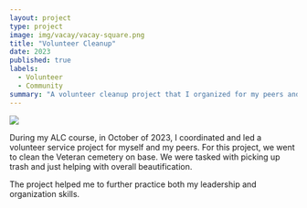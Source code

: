 ```yaml
---
layout: project
type: project
image: img/vacay/vacay-square.png
title: "Volunteer Cleanup"
date: 2023
published: true
labels:
  - Volunteer
  - Community
summary: "A volunteer cleanup project that I organized for my peers and I."
---
```


<img class="img-fluid" src="../img/vacay/vacay-home-page.png">

During my ALC course, in October of 2023, I coordinated and led a volunteer service project for myself and my peers. For this project, we went to clean the Veteran cemetery on base. We were tasked with picking up trash and just helping with overall beautification. 

The project helped me to further practice both my leadership and organization skills.

 

